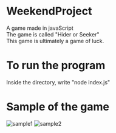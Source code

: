 # WeekendProject
A game made in javaScript  
The game is called "Hider or Seeker"  
This game is ultimately a game of luck.

# To run the program
Inside the directory, write "node index.js"

# Sample of the game
![sample1](https://user-images.githubusercontent.com/38043621/43687385-3b6d1fa4-98a2-11e8-93f8-4064e76a8991.png)
![sample2](https://user-images.githubusercontent.com/38043621/43687386-3d92ead4-98a2-11e8-8a06-a265921d63f2.png)
